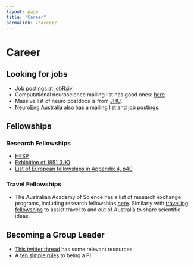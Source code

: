```yaml
---
layout: page
title: "Career"
permalink: /career/
---
```


# Career

## Looking for jobs

- Job postings at [jobRxiv](https://jobrxiv.org).
- Computational neuroscience mailing list has good ones: [here](http://www.tnb.ua.ac.be/mailman/listinfo/comp-neuro).
- Massive list of neuro postdocs is from [JHU](https://research.jhu.edu/rdt/funding-opportunities/postdoctoral/).
- [NeuroEng Australia](https://neuroeng.asn.au/) also has a mailing list and job postings.

## Fellowships

### Research Fellowships

- [HFSP](https://www.hfsp.org/funding/hfsp-funding/postdoctoral-fellowships)
- [Exhibition of 1851 (UK)](https://www.royalcommission1851.org/awards/).
- [List of European fellowships in Appendix 4, p40](https://www.scienceeurope.org/media/r35nwieu/20160922-survey-postdocs-final.pdf)

### Travel Fellowships

- The Australian Academy of Science has a list of research exchange programs, including research fellowships [here](https://www.science.org.au/opportunities/travel/grants-and-exchange).
Similarly with [travelling fellowships](https://www.science.org.au/opportunities/travel/travelling-fellowships) to assist travel to and out of Australia to share scientific ideas.

## Becoming a Group Leader

- [This twitter thread](https://twitter.com/tangming2005/status/1619350840174682112?s=20) has some relevant resources.
- A [ten simple rules](https://journals.plos.org/ploscompbiol/article?id=10.1371/journal.pcbi.1007448) to being a PI.
